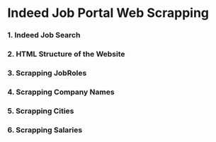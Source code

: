 # Indeed Job Portal Web Scrapping
### 1. Indeed Job Search

### 2. HTML Structure of the Website

### 3. Scrapping JobRoles

### 4. Scrapping Company Names

### 5. Scrapping Cities

### 6. Scrapping Salaries
